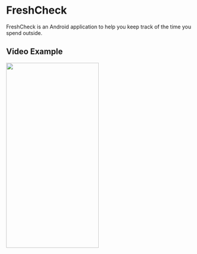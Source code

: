 # FreshCheck

FreshCheck is an Android application to help you keep track of the time you spend outside.

## Video Example

<!---![video](imgs/recording.gif)--->

<img src="/imgs/recording.gif" width="250" height="500">